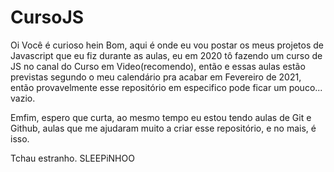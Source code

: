 # CursoJS
Oi
Você é curioso hein
Bom, aqui é onde eu vou postar os meus projetos de Javascript que eu fiz durante as aulas, eu em 2020 tô fazendo um curso de JS no canal do Curso em Video(recomendo), então e essas aulas estão previstas segundo o meu calendário pra acabar em Fevereiro de 2021, então provavelmente esse repositório em especifico pode ficar um pouco... vazio.

Emfim, espero que curta, ao mesmo tempo eu estou tendo aulas de Git e Github, aulas que me ajudaram muito a criar esse repositório, e no mais, é isso.

Tchau estranho.
SLEEPiNHOO
